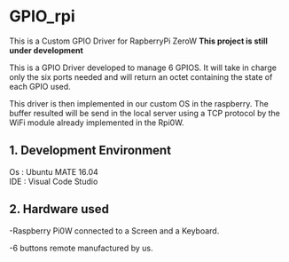 # GPIO_rpi
This is a Custom GPIO Driver for RapberryPi ZeroW
**This project is still under development**

This is a GPIO Driver developed to manage 6 GPIOS. It will take in charge only the six ports needed and will return an octet containing the state of each GPIO used.

This driver is then implemented in our custom OS in the raspberry. The buffer resulted will be send in the local server using a TCP protocol by the WiFi module already implemented in the Rpi0W.

## 1. Development Environment
Os : Ubuntu MATE 16.04  
IDE : Visual Code Studio

## 2. Hardware used
-Raspberry Pi0W connected to a Screen and a Keyboard.

-6 buttons remote manufactured by us.

